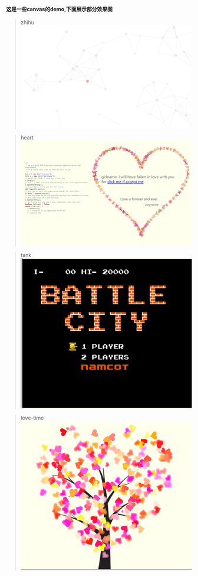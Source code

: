 #### 这是一些canvas的demo,下面展示部分效果图
> zhihu
![zhihu](./images/zhihu.png)

> heart
![heart](./images/heart.png)

> tank
![tank](./images/tank.png)

> love-time
![love](./images/love.png)
